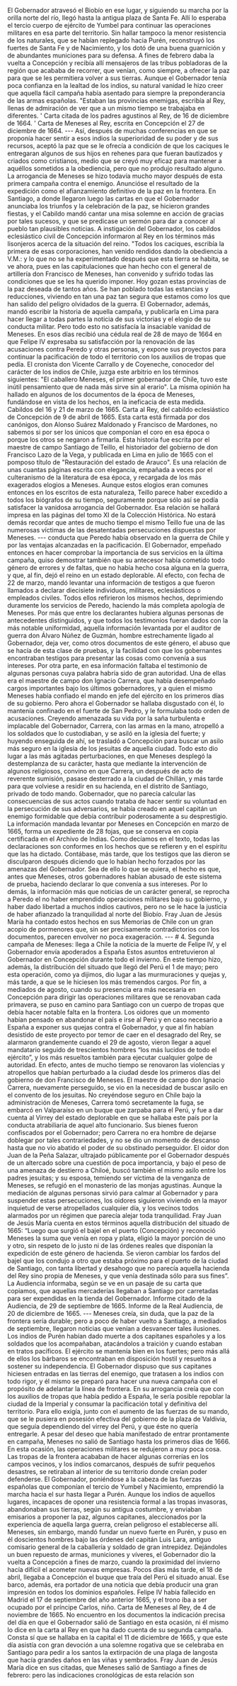 El Gobernador atravesó el Biobío en ese lugar, y siguiendo su marcha por la orilla norte del río, llegó hasta la antigua plaza de Santa Fe. Allí lo esperaba el tercio cuerpo de ejército de Yumbel para continuar las operaciones militares en esa parte del territorio. Sin hallar tampoco la menor resistencia de los naturales, que se habían replegado hacia Purén, reconstruyó los fuertes de Santa Fe y de Nacimiento, y los dotó de una buena guarnición y de abundantes municiones para su defensa. A fines de febrero daba la vuelta a Concepción y recibía allí mensajeros de las tribus pobladoras de la región que acababa de recorrer, que venían, como siempre, a ofrecer la paz para que se les permitiera volver a sus tierras. Aunque el Gobernador tenía poca confianza en la lealtad de los indios, su natural vanidad le hizo creer que aquella fácil campaña había asentado para siempre la preponderancia de las armas españolas. "Estaban las provincias enemigas, escribía al Rey, llenas de admiración de ver que a un mismo tiempo se trabajaba en diferentes. ' Carta citada de los padres agustinos al Rey, de 16 de diciembre de 1664. ' Carta de Meneses al Rey, escrita en Concepción el 27 de diciembre de 1664. --- Así, después de muchas conferencias en que se proponía hacer sentir a esos indios la superioridad de su poder y de sus recursos, aceptó la paz que se le ofrecía a condición de que los caciques le entregaran algunos de sus hijos en rehenes para que fueran bautizados y criados como cristianos, medio que se creyó muy eficaz para mantener a aquéllos sometidos a la obediencia, pero que no produjo resultado alguno. La arrogancia de Meneses se hizo todavía mucho mayor después de esta primera campaña contra el enemigo. Anuncióse el resultado de la expedición como el afianzamiento definitivo de la paz en la frontera. En Santiago, a donde llegaron luego las cartas en que el Gobernador anunciaba los triunfos y la celebración de la paz, se hicieron grandes fiestas, y el Cabildo mandó cantar una misa solemne en acción de gracias por tales sucesos, y que se predicase un sermón para dar a conocer al pueblo tan plausibles noticias. A instigación del Gobernador, los cabildos eclesiástico civil de Concepción informaron al Rey en los términos más lisonjeros acerca de la situación del reino. "Todos los caciques, escribía la primera de esas corporaciones, han venido rendidos dando la obediencia a V.M.: y lo que no se ha experimentado después que esta tierra se habita, se ve ahora, pues en las capitulaciones que han hecho con el general de artillería don Francisco de Meneses, han convenido y sufrido todas las condiciones que se les ha querido imponer. Hoy gozan estas provincias de la paz deseada de tantos años. Se han poblado todas las estancias y reducciones, viviendo en tan una paz tan segura que estamos como los que han salido del peligro olvidados de la guerra. El Gobernador, además, mandó escribir la historia de aquella campaña, y publicarla en Lima para hacer llegar a todas partes la noticia de sus victorias y el elogio de su conducta militar. Pero todo esto no satisfacía la insaciable vanidad de Meneses. En esos días recibió una cédula real de 28 de mayo de 1664 en que Felipe IV expresaba su satisfacción por la renovación de las acusaciones contra Peredo y otras personas, y expone sus proyectos para continuar la pacificación de todo el territorio con los auxilios de tropas que pedía. El cronista don Vicente Carrallo y de Coyeneche, conocedor del carácter de los indios de Chile, juzga este arbitrio en los términos siguientes: "El caballero Meneses, el primer gobernador de Chile, tuvo este inútil pensamiento que de nada más sirve sin al erario". La misma opinión ha hallado en algunos de los documentos de la época de Meneses, fundándose en vista de los hechos, en la ineficacia de esta medida. Cabildos del 16 y 21 de marzo de 1665. Carta al Rey, del cabildo eclesiástico de Concepción de 9 de abril de 1665. Esta carta está firmada por dos canónigos, don Alonso Suárez Maldonado y Francisco de Mardones, no sabemos si por ser los únicos que componían el coro en esa época o porque los otros se negaron a firmarla. Esta historia fue escrita por el maestre de campo Santiago de Teillo, el historiador del gobierno de don Francisco Lazo de la Vega, y publicada en Lima en julio de 1665 con el pomposo título de "Restauración del estado de Arauco". Es una relación de unas cuantas páginas escrita con elegancia, empañada a veces por el culteranismo de la literatura de esa época, y recargada de los más exagerados elogios a Meneses. Aunque estos elogios eran comunes entonces en los escritos de esta naturaleza, Teillo parece haber excedido a todos los biógrafos de su tiempo, seguramente porque sólo así se podía satisfacer la vanidosa arrogancia del Gobernador. Esa relación se hallará impresa en las páginas del tomo XI de la Colección Histórica. No estará demás recordar que antes de mucho tiempo el mismo Teillo fue una de las numerosas víctimas de las desatentadas persecuciones dispuestas por Meneses. </poblaciones> --- conducta que Peredo había observado en la guerra de Chile y por las ventajas alcanzadas en la pacificación. El Gobernador, empeñado entonces en hacer comprobar la importancia de sus servicios en la última campaña, quiso demostrar también que su antecesor había cometido todo género de errores y de faltas, que no había hecho cosa alguna en la guerra, y que, al fin, dejó el reino en un estado deplorable. AI efecto, con fecha de 22 de marzo, mandó levantar una información de testigos a que fueron llamados a declarar diecisiete individuos, militares, eclesiásticos o empleados civiles. Todos ellos refirieron los mismos hechos, deprimiendo duramente los servicios de Peredo, haciendo la más completa apología de Meneses. Por más que entre los declarantes hubiera algunas personas de antecedentes distinguidos, y que todos los testimonios fueran dados con la más notable uniformidad, aquella información levantada por el auditor de guerra don Álvaro Núñez de Guzmán, hombre estrechamente ligado al Gobernador, deja ver, como otros documentos de este género, el abuso que se hacía de esta clase de pruebas, y la facilidad con que los gobernantes encontraban testigos para presentar las cosas como convenía a sus intereses. Por otra parte, en esa información faltaba el testimonio de algunas personas cuya palabra habría sido de gran autoridad. Una de ellas era el maestre de campo don Ignacio Carrera, que había desempeñado cargos importantes bajo los últimos gobernadores, y a quien el mismo Meneses había confiado el mando en jefe del ejército en los primeros días de su gobierno. Pero ahora el Gobernador se hallaba disgustado con él, lo mantenía confinado en el fuerte de San Pedro, y le formulaba todo orden de acusaciones. Creyendo amenazada su vida por la saña turbulenta e implacable del Gobernador, Carrera, con las armas en la mano, atropelló a los soldados que lo custodiaban, y se asiló en la iglesia del fuerte; y huyendo enseguida de ahí, se trasladó a Concepción para buscar un asilo más seguro en la iglesia de los jesuitas de aquella ciudad. Todo esto dio lugar a las más agitadas perturbaciones, en que Meneses desplegó la destemplanza de su carácter, hasta que mediante la intervención de algunos religiosos, convino en que Carrera, un después de acto de reverente sumisión, pasase desterrado a la ciudad de Chillán, y más tarde para que volviese a residir en su hacienda, en el distrito de Santiago, privado de todo mando. Gobernador, que no parecía calcular las consecuencias de sus actos cuando trataba de hacer sentir su voluntad en la persecución de sus adversarios, se había creado en aquel capitán un enemigo formidable que debía contribuir poderosamente a su desprestigio. La información mandada levantar por Meneses en Concepción en marzo de 1665, forma un expediente de 28 fojas, que se conserva en copia certificada en el Archivo de Indias. Como decíamos en el texto, todas las declaraciones son conformes en los hechos que se refieren y en el espíritu que las ha dictado. Contábase, más tarde, que los testigos que las dieron se disculparon después diciendo que lo habían hecho forzados por las amenazas del Gobernador. Sea de ello lo que se quiera, el hecho es que, antes que Meneses, otros gobernadores habían abusado de este sistema de prueba, haciendo declarar lo que convenía a sus intereses. Por lo demás, la información más que noticias de un carácter general, se reprocha a Peredo el no haber emprendido operaciones militares bajo su gobierno, y haber dado libertad a muchos indios cautivos, pero no se le hace la justicia de haber afianzado la tranquilidad al norte del Biobío. Fray Juan de Jesús María ha contado estos hechos en sus Memorias de Chile con un gran acopio de pormenores que, sin ser precisamente contradictorios con los documentos, parecen envolver no poca exageración. --- # 4. Segunda campaña de Meneses: llega a Chile la noticia de la muerte de Felipe IV, y el Gobernador envía apoderados a España Estos asuntos entretuvieron al Gobernador en Concepción durante todo el invierno. En este tiempo hizo, además, la distribución del situado que llegó del Perú el 1 de mayo; pero esta operación, como ya dijimos, dio lugar a las murmuraciones y quejas y, más tarde, a que se le hiciesen los más tremendos cargos. Por fin, a mediados de agosto, cuando su presencia era más necesaria en Concepción para dirigir las operaciones militares que se renovaban cada primavera, se puso en camino para Santiago con un cuerpo de tropas que debía hacer notable falta en la frontera. Los oidores que un momento habían pensado en abandonar el país e irse al Perú y en caso necesario a España a exponer sus quejas contra el Gobernador, y que al fin habían desistido de este proyecto por temor de caer en el desagrado del Rey, se alarmaron grandemente cuando el 29 de agosto, vieron llegar a aquel mandatario seguido de trescientos hombres “los más lucidos de todo el ejército”, y los más resueltos también para ejecutar cualquier golpe de autoridad. En efecto, antes de mucho tiempo se renovaron las violencias y atropellos que habían perturbado a la ciudad desde los primeros días del gobierno de don Francisco de Meneses. El maestre de campo don Ignacio Carrera, nuevamente perseguido, se vio en la necesidad de buscar asilo en el convento de los jesuitas. No creyéndose seguro en Chile bajo la administración de Meneses, Carrera tomó secretamente la fuga, se embarcó en Valparaíso en un buque que zarpaba para el Perú, y fue a dar cuenta al Virrey del estado deplorable en que se hallaba este país por la conducta atrabiliaria de aquel alto funcionario. Sus bienes fueron confiscados por el Gobernador; pero Carrera no era hombre de dejarse doblegar por tales contrariedades, y no se dio un momento de descanso hasta que no vio abatido el poder de su obstinado perseguidor. El oidor don Juan de la Peña Salazar, ultrajado públicamente por el Gobernador después de un altercado sobre una cuestión de poca importancia, y bajo el peso de una amenaza de destierro a Chiloé, buscó también el mismo asilo entre los padres jesuitas; y su esposa, temiendo ser víctima de la venganza de Meneses, se refugió en el monasterio de las monjas agustinas. Aunque la mediación de algunas personas sirvió para calmar al Gobernador y para suspender estas persecuciones, los oidores siguieron viviendo en la mayor inquietud de verse atropellados cualquier día, y los vecinos todos alarmados por un régimen que parecía alejar toda tranquilidad. Fray Juan de Jesús María cuenta en estos términos aquella distribución del situado de 1665: “Luego que surgió el bajel en el puerto (Concepción) y reconoció Meneses la suma que venía en ropa y plata, eligió la mayor porción de uno y otro, sin respeto de lo justo ni de las órdenes reales que disponían la expedición de este género de hacienda. Se vieron cambiar los fardos del bajel que los condujo a otro que estaba próximo para el puerto de la ciudad de Santiago, con tanta libertad y desahogo que no parecía aquella hacienda del Rey sino propia de Meneses, y que venía destinada sólo para sus fines”. La Audiencia informaba, según se ve en un pasaje de su carta que copiamos, que aquellas mercaderías llegaban a Santiago por carretadas para ser expendidas en la tienda del Gobernador. Informe citado de la Audiencia, de 29 de septiembre de 1665. Informe de la Real Audiencia, de 20 de diciembre de 1665. --- Meneses creía, sin duda, que la paz de la frontera sería durable; pero a poco de haber vuelto a Santiago, a mediados de septiembre, llegaron noticias que venían a desvanecer tales ilusiones. Los indios de Purén habían dado muerte a dos capitanes españoles y a los soldados que los acompañaban, atacándolos a traición y cuando estaban en tratos pacíficos. El ejército se mantenía bien en los fuertes; pero más allá de ellos los bárbaros se encontraban en disposición hostil y resueltos a sostener su independencia. El Gobernador dispuso que sus capitanes hiciesen entradas en las tierras del enemigo, que tratasen a los indios con todo rigor, y él mismo se preparó para hacer una nueva campaña con el propósito de adelantar la línea de frontera. En su arrogancia creía que con los auxilios de tropas que había pedido a España, le sería posible repoblar la ciudad de la Imperial y consumar la pacificación total y definitiva del territorio. Para ello exigía, junto con el aumento de las fuerzas de su mando, que se le pusiera en posesión efectiva del gobierno de la plaza de Valdivia, que seguía dependiendo del virrey del Perú, y que éste no quería entregarle. A pesar del deseo que había manifestado de entrar prontamente en campaña, Meneses no salió de Santiago hasta los primeros días de 1666. En esta ocasión, las operaciones militares se redujeron a muy poca cosa. Las tropas de la frontera acababan de hacer algunas correrías en los campos vecinos, y los indios comarcanos, después de sufrir pequeños desastres, se retiraban al interior de su territorio donde creían poder defenderse. El Gobernador, poniéndose a la cabeza de las fuerzas españolas que componían el tercio de Yumbel y Nacimiento, emprendió la marcha hacia el sur hasta llegar a Purén. Aunque los indios de aquellos lugares, incapaces de oponer una resistencia formal a las tropas invasoras, abandonaban sus tierras, según su antigua costumbre, y enviaban emisarios a proponer la paz, algunos capitanes, aleccionados por la experiencia de aquella larga guerra, creían peligroso el establecerse allí. Meneses, sin embargo, mandó fundar un nuevo fuerte en Purén, y puso en él doscientos hombres bajo las órdenes del capitán Luis Lara, antiguo comisario general de la caballería y soldado de gran intrepidez. Dejándoles un buen repuesto de armas, municiones y víveres, el Gobernador dio la vuelta a Concepción a fines de marzo, cuando la proximidad del invierno hacía difícil el acometer nuevas empresas. Pocos días más tarde, el 18 de abril, llegaba a Concepción el buque que traía del Perú el situado anual. Ese barco, además, era portador de una noticia que debía producir una gran impresión en todos los dominios españoles. Felipe IV había fallecido en Madrid el 17 de septiembre del año anterior 1665, y el trono iba a ser ocupado por el príncipe Carlos, niño. Carta de Meneses al Rey, de 4 de noviembre de 1665. No encuentro en los documentos la indicación precisa del día en que el Gobernador salió de Santiago en esta ocasión, ni él mismo lo dice en la carta al Rey en que ha dado cuenta de su segunda campaña. Consta sí que se hallaba en la capital el 11 de diciembre de 1665, y que este día asistía con gran devoción a una solemne rogativa que se celebraba en Santiago para pedir a los santos la extirpación de una plaga de langosta que hacía grandes daños en las viñas y sembrados. Fray Juan de Jesús María dice en sus citadas, que Meneses salió de Santiago a fines de febrero: pero las indicaciones cronológicas de esta relación son